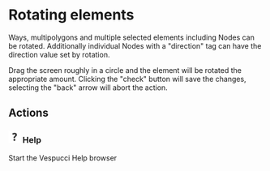 # Rotating elements

Ways, multipolygons and multiple selected elements including Nodes can be rotated. Additionally individual Nodes with a "direction" tag can have the direction value set by rotation.

Drag the screen roughly in a circle and the element will be rotated the appropriate amount. Clicking the "check" button will save the changes, selecting the "back" arrow will abort the action.

## Actions  

### ![Help](../images/menu_help.png) Help

Start the Vespucci Help browser
